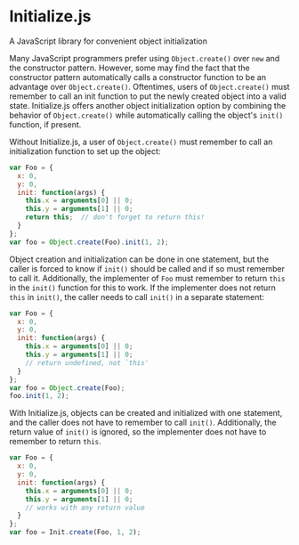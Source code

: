 # Initialize.js
A JavaScript library for convenient object initialization

Many JavaScript programmers prefer using ```Object.create()``` over ```new``` and the constructor pattern. However, some may find the fact that the constructor pattern automatically calls a constructor function to be an advantage over ```Object.create()```. Oftentimes, users of ```Object.create()``` must remember to call an init function to put the newly created object into a valid state. Initialize.js offers another object initialization option by combining the behavior of ```Object.create()``` while automatically calling the object's ```init()``` function, if present.

Without Initialize.js, a user of ```Object.create()``` must remember to call an initialization function to set up the object:
``` JavaScript
var Foo = {
  x: 0,
  y: 0,
  init: function(args) {
    this.x = arguments[0] || 0;
    this.y = arguments[1] || 0;
    return this;  // don't forget to return this!
  }
};
var foo = Object.create(Foo).init(1, 2);
```

Object creation and initialization can be done in one statement, but the caller is forced to know if ```init()``` should be called and if so must remember to call it. Additionally, the implementer of ```Foo``` must remember to return ```this``` in the ```init()``` function for this to work. If the implementer does not return ```this``` in ```init()```, the caller needs to call ```init()``` in a separate statement:
``` JavaScript
var Foo = {
  x: 0,
  y: 0,
  init: function(args) {
    this.x = arguments[0] || 0;
    this.y = arguments[1] || 0;
    // return undefined, not `this'
  }
};
var foo = Object.create(Foo);
foo.init(1, 2);
```

With Initialize.js, objects can be created and initialized with one statement, and the caller does not have to remember to call ```init()```. Additionally, the return value of ```init()``` is ignored, so the implementer does not have to remember to return ```this```.
``` JavaScript
var Foo = {
  x: 0,
  y: 0,
  init: function(args) {
    this.x = arguments[0] || 0;
    this.y = arguments[1] || 0;
    // works with any return value
  }
};
var foo = Init.create(Foo, 1, 2);
```
